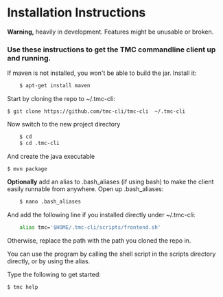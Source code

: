 # Installation Instructions

**Warning,** heavily in development. Features might be unusable or broken.
### Use these instructions to get the TMC commandline client up and running. 

If maven is not installed, you won't be able to build the jar. Install it:
```bash
    $ apt-get install maven
```
Start by cloning the repo to ~/.tmc-cli:

    $ git clone https://github.com/tmc-cli/tmc-cli  ~/.tmc-cli

Now switch to the new project directory
```bash
    $ cd
    $ cd .tmc-cli
```
And create the java executable

    $ mvn package

**Optionally** add an alias to .bash_aliases (if using bash) to make the client easily runnable from anywhere.
Open up .bash_aliases:
```bash
    $ nano .bash_aliases
```
And add the following line if you installed directly under ~/.tmc-cli:
```bash
    alias tmc='$HOME/.tmc-cli/scripts/frontend.sh'
```

Otherwise, replace the path with the path you cloned the repo in.

You can use the program by calling the shell script in the scripts directory directly, or by using the alias.

Type the following to get started:

    $ tmc help
